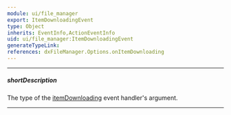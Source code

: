 ```yaml
---
module: ui/file_manager
export: ItemDownloadingEvent
type: Object
inherits: EventInfo,ActionEventInfo
uid: ui/file_manager:ItemDownloadingEvent
generateTypeLink: 
references: dxFileManager.Options.onItemDownloading
---
```

---
##### shortDescription
The type of the [itemDownloading]({basewidgetpath}/Events/#itemDownloading) event handler's argument.

---
<!-- Description goes here -->